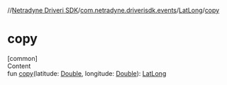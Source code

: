//[Netradyne Driveri SDK](../../index.md)/[com.netradyne.driverisdk.events](../index.md)/[LatLong](index.md)/[copy](copy.md)



# copy  
[common]  
Content  
fun [copy](copy.md)(latitude: [Double](https://kotlinlang.org/api/latest/jvm/stdlib/kotlin/-double/index.html), longitude: [Double](https://kotlinlang.org/api/latest/jvm/stdlib/kotlin/-double/index.html)): [LatLong](index.md)  



